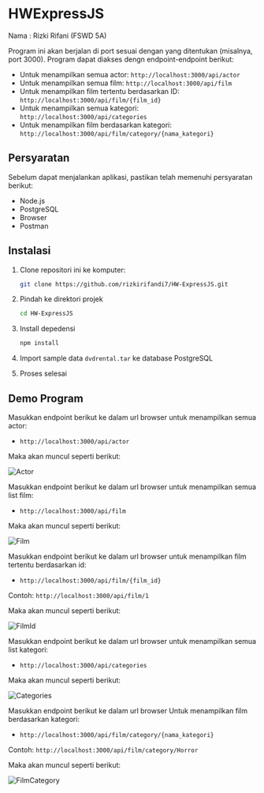 # HWExpressJS

Nama : Rizki Rifani (FSWD 5A)

Program ini akan berjalan di port sesuai dengan yang ditentukan (misalnya, port 3000). Program dapat diakses dengn endpoint-endpoint berikut:

- Untuk menampilkan semua actor: `http://localhost:3000/api/actor`
- Untuk menampilkan semua film: `http://localhost:3000/api/film`
- Untuk menampilkan film tertentu berdasarkan ID: `http://localhost:3000/api/film/{film_id}`
- Untuk menampilkan semua kategori: `http://localhost:3000/api/categories`
- Untuk menampilkan film berdasarkan kategori: `http://localhost:3000/api/film/category/{nama_kategori}`

## Persyaratan

Sebelum dapat menjalankan aplikasi, pastikan telah memenuhi persyaratan berikut:

- Node.js
- PostgreSQL
- Browser
- Postman

## Instalasi

1. Clone repositori ini ke komputer:

   ```bash
   git clone https://github.com/rizkirifandi7/HW-ExpressJS.git

2. Pindah ke direktori projek

   ```bash
   cd HW-ExpressJS

3. Install depedensi

   ```bash
   npm install

4. Import sample data `dvdrental.tar` ke database PostgreSQL

5. Proses selesai

## Demo Program

Masukkan endpoint berikut ke dalam url browser untuk menampilkan semua actor:

- `http://localhost:3000/api/actor`

Maka akan muncul seperti berikut:

![Actor](./public/assets/actor.jpeg)

Masukkan endpoint berikut ke dalam url browser untuk menampilkan semua list film:

- `http://localhost:3000/api/film`

Maka akan muncul seperti berikut:

![Film](./public/assets/listfilm.jpeg)

Masukkan endpoint berikut ke dalam url browser untuk menampilkan film tertentu berdasarkan id:

- `http://localhost:3000/api/film/{film_id}`

Contoh: `http://localhost:3000/api/film/1`

Maka akan muncul seperti berikut:

![FilmId](./public/assets/film-id.jpeg)

Masukkan endpoint berikut ke dalam url browser untuk menampilkan semua list kategori:

- `http://localhost:3000/api/categories`

Maka akan muncul seperti berikut:

![Categories](./public/assets/categories.jpeg)

Masukkan endpoint berikut ke dalam url browser Untuk menampilkan film berdasarkan kategori:

- `http://localhost:3000/api/film/category/{nama_kategori}`

Contoh: `http://localhost:3000/api/film/category/Horror`

Maka akan muncul seperti berikut:

![FilmCategory](./public/assets/film-categories.jpeg)
